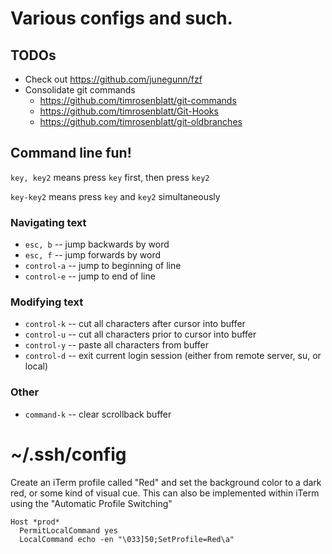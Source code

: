 # Various configs and such.

## TODOs
* Check out https://github.com/junegunn/fzf
* Consolidate git commands
  * https://github.com/timrosenblatt/git-commands
  * https://github.com/timrosenblatt/Git-Hooks
  * https://github.com/timrosenblatt/git-oldbranches

## Command line fun!

`key, key2` means press `key` first, then press `key2`

`key-key2` means press `key` and `key2` simultaneously

### Navigating text
* `esc, b` -- jump backwards by word
* `esc, f` -- jump forwards by word
* `control-a` -- jump to beginning of line
* `control-e` -- jump to end of line

### Modifying text
* `control-k` -- cut all characters after cursor into buffer
* `control-u` -- cut all characters prior to cursor into buffer
* `control-y` -- paste all characters from buffer
* `control-d` -- exit current login session (either from remote server, su, or local)

### Other
* `command-k` -- clear scrollback buffer

# ~/.ssh/config

Create an iTerm profile called "Red" and set the background color to a dark red, or some kind of visual cue. This can also be implemented within iTerm using the "Automatic Profile Switching" 
```
Host *prod*
  PermitLocalCommand yes
  LocalCommand echo -en "\033]50;SetProfile=Red\a"
```
